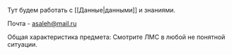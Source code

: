 Тут будем работать с [[Данные|данными]] и знаниями.

Почта - asaleh@mail.ru

Общая характеристика предмета: Смотрите ЛМС в любой не понятной ситуации.